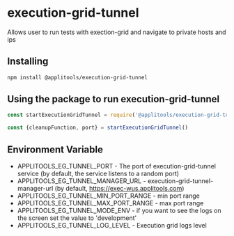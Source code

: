 # execution-grid-tunnel

Allows user to run tests with exection-grid and navigate to private hosts and ips 

## Installing

```sh
npm install @applitools/execution-grid-tunnel
```

## Using the package to run execution-grid-tunnel

```js
const startExecutionGridTunnel = require('@applitools/execution-grid-tunnel')

const {cleanupFunction, port} = startExecutionGridTunnel()
```

## Environment Variable

* APPLITOOLS_EG_TUNNEL_PORT - The port of execution-grid-tunnel service (by default, the service listens to a random port)
* APPLITOOLS_EG_TUNNEL_MANAGER_URL - execution-grid-tunnel-manager-url (by default, https://exec-wus.applitools.com)
* APPLITOOLS_EG_TUNNEL_MIN_PORT_RANGE - min port range
* APPLITOOLS_EG_TUNNEL_MAX_PORT_RANGE - max port range
* APPLITOOLS_EG_TUNNEL_MODE_ENV - if you want to see the logs on the screen set the value to 'development'
* APPLITOOLS_EG_TUNNEL_LOG_LEVEL - Execution grid logs level

